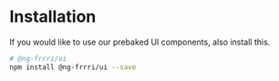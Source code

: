 # Installation



If you would like to use our prebaked UI components, also install this.

```bash
# @ng-frrri/ui
npm install @ng-frrri/ui --save
```

